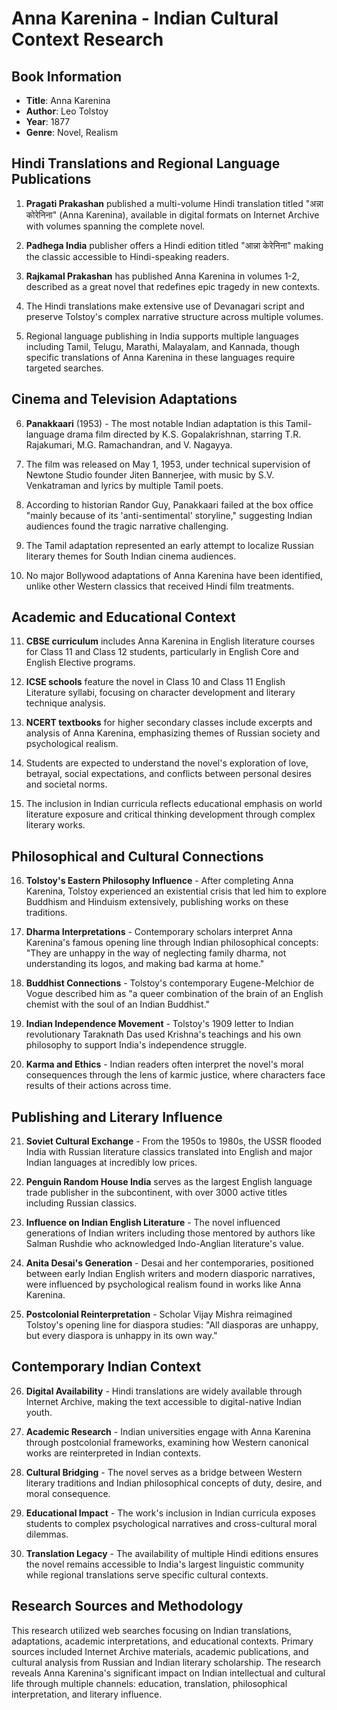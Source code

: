 # Anna Karenina - Indian Cultural Context Research

## Book Information
- **Title**: Anna Karenina
- **Author**: Leo Tolstoy
- **Year**: 1877
- **Genre**: Novel, Realism

## Hindi Translations and Regional Language Publications

1. **Pragati Prakashan** published a multi-volume Hindi translation titled "अन्ना कोरेनिना" (Anna Karenina), available in digital formats on Internet Archive with volumes spanning the complete novel.

2. **Padhega India** publisher offers a Hindi edition titled "आन्ना केरेनिना" making the classic accessible to Hindi-speaking readers.

3. **Rajkamal Prakashan** has published Anna Karenina in volumes 1-2, described as a great novel that redefines epic tragedy in new contexts.

4. The Hindi translations make extensive use of Devanagari script and preserve Tolstoy's complex narrative structure across multiple volumes.

5. Regional language publishing in India supports multiple languages including Tamil, Telugu, Marathi, Malayalam, and Kannada, though specific translations of Anna Karenina in these languages require targeted searches.

## Cinema and Television Adaptations

6. **Panakkaari** (1953) - The most notable Indian adaptation is this Tamil-language drama film directed by K.S. Gopalakrishnan, starring T.R. Rajakumari, M.G. Ramachandran, and V. Nagayya.

7. The film was released on May 1, 1953, under technical supervision of Newtone Studio founder Jiten Bannerjee, with music by S.V. Venkatraman and lyrics by multiple Tamil poets.

8. According to historian Randor Guy, Panakkaari failed at the box office "mainly because of its 'anti-sentimental' storyline," suggesting Indian audiences found the tragic narrative challenging.

9. The Tamil adaptation represented an early attempt to localize Russian literary themes for South Indian cinema audiences.

10. No major Bollywood adaptations of Anna Karenina have been identified, unlike other Western classics that received Hindi film treatments.

## Academic and Educational Context

11. **CBSE curriculum** includes Anna Karenina in English literature courses for Class 11 and Class 12 students, particularly in English Core and English Elective programs.

12. **ICSE schools** feature the novel in Class 10 and Class 11 English Literature syllabi, focusing on character development and literary technique analysis.

13. **NCERT textbooks** for higher secondary classes include excerpts and analysis of Anna Karenina, emphasizing themes of Russian society and psychological realism.

14. Students are expected to understand the novel's exploration of love, betrayal, social expectations, and conflicts between personal desires and societal norms.

15. The inclusion in Indian curricula reflects educational emphasis on world literature exposure and critical thinking development through complex literary works.

## Philosophical and Cultural Connections

16. **Tolstoy's Eastern Philosophy Influence** - After completing Anna Karenina, Tolstoy experienced an existential crisis that led him to explore Buddhism and Hinduism extensively, publishing works on these traditions.

17. **Dharma Interpretations** - Contemporary scholars interpret Anna Karenina's famous opening line through Indian philosophical concepts: "They are unhappy in the way of neglecting family dharma, not understanding its logos, and making bad karma at home."

18. **Buddhist Connections** - Tolstoy's contemporary Eugene-Melchior de Vogue described him as "a queer combination of the brain of an English chemist with the soul of an Indian Buddhist."

19. **Indian Independence Movement** - Tolstoy's 1909 letter to Indian revolutionary Taraknath Das used Krishna's teachings and his own philosophy to support India's independence struggle.

20. **Karma and Ethics** - Indian readers often interpret the novel's moral consequences through the lens of karmic justice, where characters face results of their actions across time.

## Publishing and Literary Influence

21. **Soviet Cultural Exchange** - From the 1950s to 1980s, the USSR flooded India with Russian literature classics translated into English and major Indian languages at incredibly low prices.

22. **Penguin Random House India** serves as the largest English language trade publisher in the subcontinent, with over 3000 active titles including Russian classics.

23. **Influence on Indian English Literature** - The novel influenced generations of Indian writers including those mentored by authors like Salman Rushdie who acknowledged Indo-Anglian literature's value.

24. **Anita Desai's Generation** - Desai and her contemporaries, positioned between early Indian English writers and modern diasporic narratives, were influenced by psychological realism found in works like Anna Karenina.

25. **Postcolonial Reinterpretation** - Scholar Vijay Mishra reimagined Tolstoy's opening line for diaspora studies: "All diasporas are unhappy, but every diaspora is unhappy in its own way."

## Contemporary Indian Context

26. **Digital Availability** - Hindi translations are widely available through Internet Archive, making the text accessible to digital-native Indian youth.

27. **Academic Research** - Indian universities engage with Anna Karenina through postcolonial frameworks, examining how Western canonical works are reinterpreted in Indian contexts.

28. **Cultural Bridging** - The novel serves as a bridge between Western literary traditions and Indian philosophical concepts of duty, desire, and moral consequence.

29. **Educational Impact** - The work's inclusion in Indian curricula exposes students to complex psychological narratives and cross-cultural moral dilemmas.

30. **Translation Legacy** - The availability of multiple Hindi editions ensures the novel remains accessible to India's largest linguistic community while regional translations serve specific cultural contexts.

## Research Sources and Methodology

This research utilized web searches focusing on Indian translations, adaptations, academic interpretations, and educational contexts. Primary sources included Internet Archive materials, academic publications, and cultural analysis from Russian and Indian literary scholarship. The research reveals Anna Karenina's significant impact on Indian intellectual and cultural life through multiple channels: education, translation, philosophical interpretation, and literary influence.
